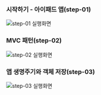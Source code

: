 ### 시작하기 - 아이패드 앱(step-01)

![step-01 실행화면](https://user-images.githubusercontent.com/38850628/50505576-d75d0000-0ab7-11e9-8be4-56e93638cac5.png)

### MVC 패턴(step-02)

![step-02 실행화면](https://user-images.githubusercontent.com/38850628/50574100-da901d00-0e24-11e9-8bd5-1204e9399fae.png)

### 앱 생명주기와 객체 저장(step-03)

![step-03 실행화면](https://user-images.githubusercontent.com/38850628/50971773-37c45680-1528-11e9-8b6f-3c11cf4320f2.gif)

